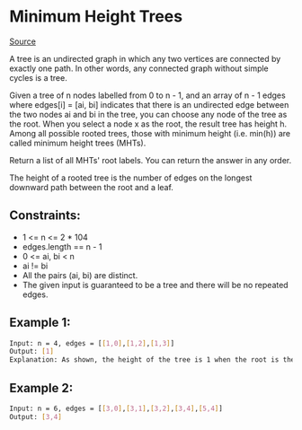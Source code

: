 # Minimum Height Trees
[Source](https://leetcode.com/problems/minimum-height-trees)

A tree is an undirected graph in which any two vertices are connected by exactly one path. In other words, any connected graph without simple cycles is a tree.

Given a tree of n nodes labelled from 0 to n - 1, and an array of n - 1 edges where edges[i] = [ai, bi] indicates that there is an undirected edge between the two nodes ai and bi in the tree, you can choose any node of the tree as the root. When you select a node x as the root, the result tree has height h. Among all possible rooted trees, those with minimum height (i.e. min(h))  are called minimum height trees (MHTs).

Return a list of all MHTs' root labels. You can return the answer in any order.

The height of a rooted tree is the number of edges on the longest downward path between the root and a leaf.

## Constraints:

 - 1 <= n <= 2 * 104
 - edges.length == n - 1
 - 0 <= ai, bi < n
 - ai != bi
 - All the pairs (ai, bi) are distinct.
 - The given input is guaranteed to be a tree and there will be no repeated edges.

## Example 1:
```sh
Input: n = 4, edges = [[1,0],[1,2],[1,3]]
Output: [1]
Explanation: As shown, the height of the tree is 1 when the root is the node with label 1 which is the only MHT.
```

## Example 2:
```sh
Input: n = 6, edges = [[3,0],[3,1],[3,2],[3,4],[5,4]]
Output: [3,4]
```
